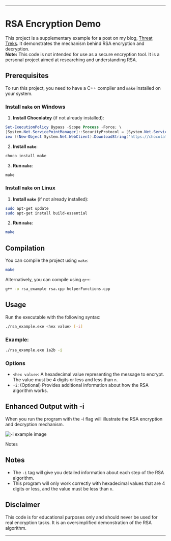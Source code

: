 
---

# RSA Encryption Demo

This project is a supplementary example for a post on my blog, [Threat  Treks](https://threattreks.wordpress.com/). It demonstrates the mechanism behind RSA encryption and decryption.<br>
**Note:** This code is not intended for use as a secure encryption tool. It is a personal project aimed at researching and understanding RSA.

## Prerequisites

To run this project, you need to have a C++ compiler and `make` installed on your system.

### Install `make` on Windows

1. **Install Chocolatey** (if not already installed):

```powershell
Set-ExecutionPolicy Bypass -Scope Process -Force; \
[System.Net.ServicePointManager]::SecurityProtocol = [System.Net.ServicePointManager]::SecurityProtocol -bor [System.Net.SecurityProtocolType]::Tls12; \
iex ((New-Object System.Net.WebClient).DownloadString('https://chocolatey.org/install.ps1'))
```

2. **Install `make`**:

```powershell
choco install make
```

3. **Run `make`**:

```powershell
make
```

### Install `make` on Linux

1. **Install `make`** (if not already installed):

```bash
sudo apt-get update
sudo apt-get install build-essential
```

2. **Run `make`**:

```bash
make
```

## Compilation

You can compile the project using `make`:

```bash
make
```

Alternatively, you can compile using `g++`:

```bash
g++ -o rsa_example rsa.cpp helperFunctions.cpp
```

## Usage

Run the executable with the following syntax:

```bash
./rsa_example.exe <hex value> [-i]
```

### Example:

```bash
./rsa_example.exe 1a2b -i
```

### Options

- `<hex value>`: A hexadecimal value representing the message to encrypt. The value must be 4 digits or less and less than `n`.
- `-i`: (Optional) Provides additional information about how the RSA algorithm works.

## Enhanced Output with -i
When you run the program with the -i flag will illustrate the RSA encryption and decryption mechanism. 

![-i example image](https://github.com/AdithyaaSivamal/Cyber-Security-Portfolio/assets/91487335/e60529d5-52f2-461c-a7ec-d166e567af3d)



Notes

## Notes

- The `-i` tag will give you detailed information about each step of the RSA algorithm.
- This program will only work correctly with hexadecimal values that are 4 digits or less, and the value must be less than `n`.


## Disclaimer

This code is for educational purposes only and should never be used for real encryption tasks. It is an oversimplified demonstration of the RSA algorithm.

---
